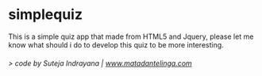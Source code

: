 # simplequiz

This is a simple quiz app that made from HTML5 and Jquery, please let me know what should i do to develop this quiz to be more interesting.

###### > code by Suteja Indrayana | www.matadantelinga.com
